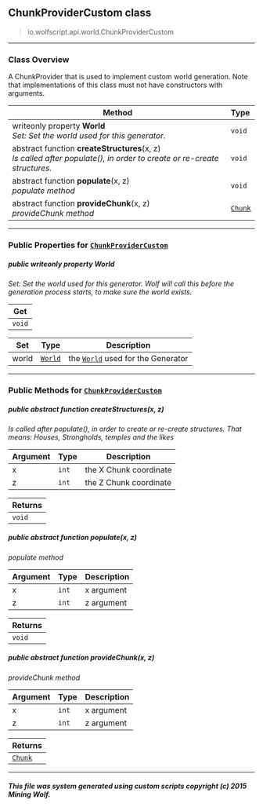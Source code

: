 ## ChunkProviderCustom __class__

>io.wolfscript.api.world.ChunkProviderCustom

---

### Class Overview

A ChunkProvider that is used to implement custom world generation. Note that implementations of this class must not have constructors with arguments.

Method | Type   
--- | :--- 
 writeonly property __World__ <br> _Set: Set the world used for this generator._ | `void`
abstract function __createStructures__(x, z) <br> _Is called after populate(), in order to create or re-create structures._ | `void`
abstract function __populate__(x, z) <br> _populate method_ | `void`
abstract function __provideChunk__(x, z) <br> _provideChunk method_ | [`Chunk`](Chunk.md)



---


### Public Properties for [`ChunkProviderCustom`](ChunkProviderCustom.md)

##### <a id='world'></a>public  writeonly property __World__

_Set: Set the world used for this generator. Wolf will call this before the generation process starts, to make sure the world exists._

Get | 
--- | 
`void` |

Set | Type | Description  
--- | --- | --- 
world | [`World`](World.md) | the [`World`](World.md) used for the Generator


---

### Public Methods for [`ChunkProviderCustom`](ChunkProviderCustom.md)

##### <a id='createstructures'></a>public abstract function __createStructures__(x, z)

_Is called after populate(), in order to create or re-create structures. That means: Houses, Strongholds, temples and the likes_

Argument | Type | Description  
--- | --- | --- 
x | `int` | the X Chunk coordinate
z | `int` | the Z Chunk coordinate

Returns | 
--- | 
`void` |


##### <a id='populate'></a>public abstract function __populate__(x, z)

_populate method_

Argument | Type | Description  
--- | --- | --- 
x | `int` | x argument
z | `int` | z argument

Returns | 
--- | 
`void` |


##### <a id='providechunk'></a>public abstract function __provideChunk__(x, z)

_provideChunk method_

Argument | Type | Description  
--- | --- | --- 
x | `int` | x argument
z | `int` | z argument

Returns | 
--- | 
[`Chunk`](Chunk.md) |


---


##### This file was system generated using custom scripts copyright (c) 2015 Mining Wolf.
	

